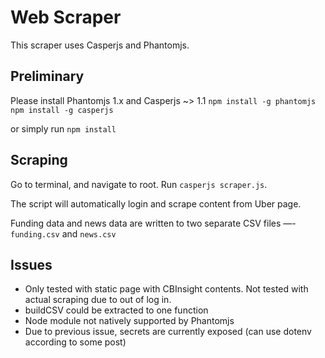 # Web Scraper
This scraper uses Casperjs and Phantomjs.

## Preliminary
Please install Phantomjs 1.x and Casperjs ~> 1.1
`npm install -g phantomjs`
`npm install -g casperjs`

or simply run `npm install`

## Scraping
Go to terminal, and navigate to root. Run `casperjs scraper.js`.

The script will automatically login and scrape content from Uber page.

Funding data and news data are written to two separate CSV files —- `funding.csv` and `news.csv`

## Issues
- Only tested with static page with CBInsight contents. Not tested with actual scraping due to
out of log in.
- buildCSV could be extracted to one function
- Node module not natively supported by Phantomjs
- Due to previous issue, secrets are currently exposed (can use dotenv according to some post)
